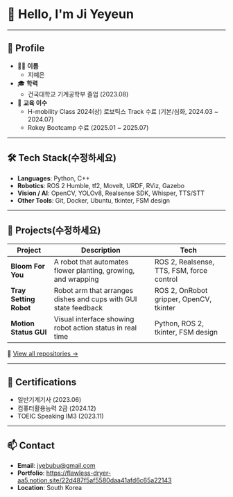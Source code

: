 <!--
**yeyeyeyeyeyeun/yeyeyeyeyeyeun** is a ✨ _special_ ✨ repository because its `README.md` (this file) appears on your GitHub profile.

Here are some ideas to get you started:

- 🔭 I’m currently working on ...
- 🌱 I’m currently learning ...
- 👯 I’m looking to collaborate on ...
- 🤔 I’m looking for help with ...
- 💬 Ask me about ...
- 📫 How to reach me: ...
- 😄 Pronouns: ...
- ⚡ Fun fact: ...
-->

# 👋 Hello, I'm Ji Yeyeun


---

## 🧩 Profile

- 👩‍🎓 **이름**
  - 지예은
- 🎓 **학력**
  - 건국대학교 기계공학부 졸업 (2023.08)
- 🧪 **교육 이수**  
  - H-mobility Class 2024(상) 로보틱스 Track 수료 (기본/심화, 2024.03 ~ 2024.07)  
  - Rokey Bootcamp 수료 (2025.01 ~ 2025.07)
    
---

## 🛠 Tech Stack(수정하세요)

- **Languages**: Python, C++
- **Robotics**: ROS 2 Humble, tf2, MoveIt, URDF, RViz, Gazebo
- **Vision / AI**: OpenCV, YOLOv8, Realsense SDK, Whisper, TTS/STT
- **Other Tools**: Git, Docker, Ubuntu, tkinter, FSM design

---

## 📁 Projects(수정하세요)

| Project | Description | Tech |
|--------|-------------|------|
| **Bloom For You** | A robot that automates flower planting, growing, and wrapping | ROS 2, Realsense, TTS, FSM, force control |
| **Tray Setting Robot** | Robot arm that arranges dishes and cups with GUI state feedback | ROS 2, OnRobot gripper, OpenCV, tkinter |
| **Motion Status GUI** | Visual interface showing robot action status in real time | Python, ROS 2, tkinter, FSM design |

🔗 [View all repositories →](https://github.com/yeyeyeyeyeyeun?tab=repositories)

---

## 📄 Certifications

- 일반기계기사 (2023.06)  
- 컴퓨터활용능력 2급 (2024.12)  
- TOEIC Speaking IM3 (2023.11)

---

## 📫 Contact

- **Email**: jyebubu@gmail.com
- **Portfolio**: https://flawless-dryer-aa5.notion.site/22d487f5af5580daa41afd6c65a22143
- **Location**: South Korea  
